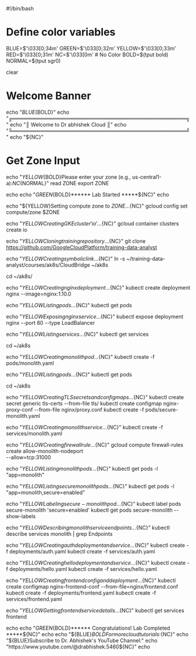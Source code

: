 #!/bin/bash

# Define color variables
BLUE=$'\033[0;34m'
GREEN=$'\033[0;32m'
YELLOW=$'\033[0;33m'
RED=$'\033[0;31m'
NC=$'\033[0m' # No Color
BOLD=$(tput bold)
NORMAL=$(tput sgr0)

clear

# Welcome Banner
echo "${BLUE}${BOLD}"
echo "╔════════════════════════════════════════════════╗"
echo "║          Welcome to Dr abhishek Cloud          ║"
echo "╚════════════════════════════════════════════════╝"
echo "${NC}"

# Get Zone Input
echo "${YELLOW}${BOLD}Please enter your  zone (e.g., us-central1-a):${NC}${NORMAL}"
read ZONE
export ZONE

echo
echo "${GREEN}${BOLD}****** Lab Started  *****${NC}"
echo

echo "${YELLOW}Setting compute zone to ${ZONE}...${NC}"
gcloud config set compute/zone $ZONE

echo "${YELLOW}Creating GKE cluster 'io'...${NC}"
gcloud container clusters create io

echo "${YELLOW}Cloning training repository...${NC}"
git clone https://github.com/GoogleCloudPlatform/training-data-analyst

echo "${YELLOW}Creating symbolic link...${NC}"
ln -s ~/training-data-analyst/courses/ak8s/CloudBridge ~/ak8s

cd ~/ak8s/

echo "${YELLOW}Creating nginx deployment...${NC}"
kubectl create deployment nginx --image=nginx:1.10.0

echo "${YELLOW}Listing pods...${NC}"
kubectl get pods

echo "${YELLOW}Exposing nginx service...${NC}"
kubectl expose deployment nginx --port 80 --type LoadBalancer

echo "${YELLOW}Listing services...${NC}"
kubectl get services

cd ~/ak8s

echo "${YELLOW}Creating monolith pod...${NC}"
kubectl create -f pods/monolith.yaml

echo "${YELLOW}Listing pods...${NC}"
kubectl get pods

cd ~/ak8s

echo "${YELLOW}Creating TLS secrets and config maps...${NC}"
kubectl create secret generic tls-certs --from-file tls/
kubectl create configmap nginx-proxy-conf --from-file nginx/proxy.conf
kubectl create -f pods/secure-monolith.yaml

echo "${YELLOW}Creating monolith service...${NC}"
kubectl create -f services/monolith.yaml

echo "${YELLOW}Creating firewall rule...${NC}"
gcloud compute firewall-rules create allow-monolith-nodeport \
  --allow=tcp:31000

echo "${YELLOW}Listing monolith pods...${NC}"
kubectl get pods -l "app=monolith"

echo "${YELLOW}Listing secure monolith pods...${NC}"
kubectl get pods -l "app=monolith,secure=enabled"

echo "${YELLOW}Labeling secure-monolith pod...${NC}"
kubectl label pods secure-monolith 'secure=enabled'
kubectl get pods secure-monolith --show-labels

echo "${YELLOW}Describing monolith service endpoints...${NC}"
kubectl describe services monolith | grep Endpoints

echo "${YELLOW}Creating auth deployment and service...${NC}"
kubectl create -f deployments/auth.yaml
kubectl create -f services/auth.yaml

echo "${YELLOW}Creating hello deployment and service...${NC}"
kubectl create -f deployments/hello.yaml
kubectl create -f services/hello.yaml

echo "${YELLOW}Creating frontend config and deployment...${NC}"
kubectl create configmap nginx-frontend-conf --from-file=nginx/frontend.conf
kubectl create -f deployments/frontend.yaml
kubectl create -f services/frontend.yaml

echo "${YELLOW}Getting frontend service details...${NC}"
kubectl get services frontend

echo
echo "${GREEN}${BOLD}****** Congratulations! Lab Completed  *****${NC}"
echo
echo "${BLUE}${BOLD}For more cloud tutorials:${NC}"
echo "${BLUE}Subscribe to Dr. Abhishek's YouTube Channel:"
echo "https://www.youtube.com/@drabhishek.5460${NC}"
echo
